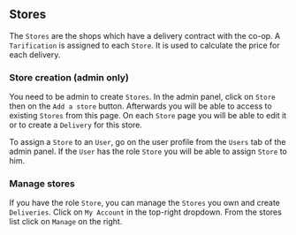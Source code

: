 Stores
-------

The `Stores` are the shops which have a delivery contract with the co-op. A `Tarification` is assigned to each `Store`. It is used to calculate the price for each delivery.  

### Store creation (admin only)

You need to be admin to create `Stores`. In the admin panel, click on `Store` then on the `Add a store` button. Afterwards you will be able to access to existing `Stores` from this page. On each `Store` page you will be able to edit it or to create a `Delivery` for this store.  

To assign a `Store` to an `User`, go on the user profile from the `Users` tab of the admin panel. If the `User` has the role `Store` you will be able to assign `Store` to him.

### Manage stores

If you have the role `Store`, you can manage the `Stores` you own and create `Deliveries`. Click on `My Account` in the top-right dropdown. From the stores list click on `Manage` on the right.
